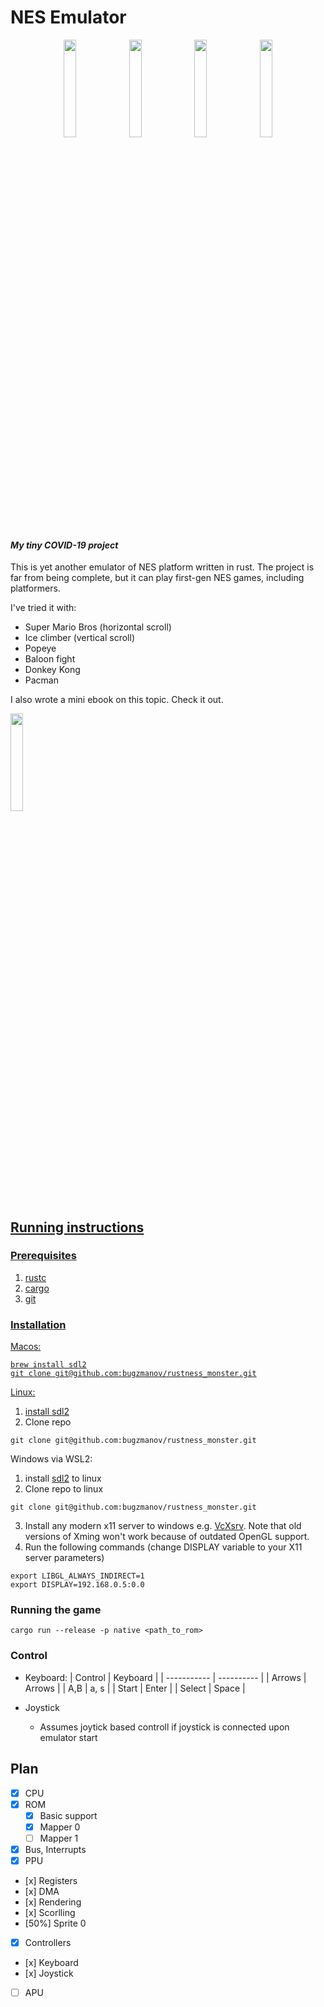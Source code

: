 # NES Emulator

<p align="center">
  <img src="https://user-images.githubusercontent.com/502482/94373430-766ebb80-00d3-11eb-82c0-753be5e8b3ef.png" alt="" width="20%">
  <img src="https://user-images.githubusercontent.com/502482/94373466-c51c5580-00d3-11eb-8547-37fc0351e0c7.png" alt="" width="20%">
  <img src="https://user-images.githubusercontent.com/502482/94373510-e67d4180-00d3-11eb-9c38-9ca76cbba062.png" alt="" width="20%">
  <img src="https://user-images.githubusercontent.com/502482/94373543-001e8900-00d4-11eb-8bf4-3e5c1ab3d25e.png" alt="" width="20%">
</p>

#### *My tiny COVID-19 project*

This is yet another emulator of NES platform written in rust. 
The project is far from being complete, but it can play first-gen NES games, including platformers.

I've tried it with:
* Super Mario Bros (horizontal scroll)
* Ice climber (vertical scroll)
* Popeye
* Baloon fight
* Donkey Kong
* Pacman

I also wrote a mini ebook on this topic. Check it out.
<!-- <p align="center"> -->
<a target="_blank" href="https://bugzmanov.github.io/nes_ebook/index.html"><img src="https://bugzmanov.github.io/nes_ebook/images/intro.png" width="20%"/>
<!-- </p> -->

## Running instructions

### Prerequisites
1) rustc
2) cargo
3) git  

### Installation

Macos:
```
brew install sdl2
git clone git@github.com:bugzmanov/rustness_monster.git
```

Linux:
1) install [sdl2](http://lazyfoo.net/tutorials/SDL/01_hello_SDL/linux/index.php)
2) Clone repo
```
git clone git@github.com:bugzmanov/rustness_monster.git
```

Windows via WSL2:
1) install [sdl2](http://lazyfoo.net/tutorials/SDL/01_hello_SDL/linux/index.php) to linux
2) Clone repo to linux
```
git clone git@github.com:bugzmanov/rustness_monster.git
```
3) Install any modern x11 server to windows e.g. [VcXsrv](https://sourceforge.net/projects/vcxsrv/). Note that old versions of Xming won't work because of outdated OpenGL support.
4) Run the following commands (change DISPLAY variable to your X11 server parameters)
```
export LIBGL_ALWAYS_INDIRECT=1
export DISPLAY=192.168.0.5:0.0
```

### Running the game

```
cargo run --release -p native <path_to_rom>
```

### Control
* Keyboard: 
    | Control | Keyboard | 
   | ----------- | ---------- | 
    | Arrows | Arrows | 
    | A,B | a, s | 
    | Start | Enter | 
    | Select | Space | 

* Joystick
    * Assumes joytick based controll if joystick is connected upon emulator start


## Plan

- [x] CPU
- [x] ROM  
  -   [x] Basic support
  -   [x] Mapper 0
  -   [ ] Mapper 1
- [x] Bus, Interrupts
- [x] PPU
 -    [x] Registers
 -    [x] DMA
 -    [x] Rendering
 -    [x] Scorlling
 -    [50%] Sprite 0
- [x] Controllers
 -    [x] Keyboard
 -    [x] Joystick
- [ ] APU